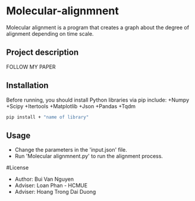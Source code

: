 # Molecular-alignmnent

Molecular alignment is a program that creates a graph about the degree of alignment depending on time scale.
## Project description
 FOLLOW MY PAPER
## Installation

Before running, you should install Python libraries via pip include:
+Numpy
+Scipy
+Itertools
+Matplotlib
+Json
+Pandas
+Tqdm

```bash
pip install + "name of library"
```

## Usage

* Change the parameters in the 'input.json' file.
* Run 'Molecular alignmnent.py' to run the alignment process.

#License

* Author: Bui Van Nguyen
* Adviser: Loan Phan - HCMUE
* Adviser: Hoang Trong Dai Duong
